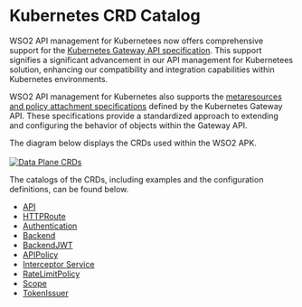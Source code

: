 # Kubernetes CRD Catalog

WSO2 API management for Kubernetees now offers comprehensive support for the <a href="https://gateway-api.sigs.k8s.io" target="_blank">Kubernetes Gateway API specification</a>. This support signifies a significant advancement in our API management for Kubernetees solution, enhancing our compatibility and integration capabilities within Kubernetes environments.

WSO2 API management for Kubernetes also supports the <a href="https://gateway-api.sigs.k8s.io/references/policy-attachment/#supported-resources" target="_blank">metaresources and policy attachment specifications</a> defined by the Kubernetes Gateway API. These specifications provide a standardized approach to extending and configuring the behavior of objects within the Gateway API.

The diagram below displays the CRDs used within the WSO2 APK.
<br></br>
[![Data Plane CRDs](../assets/img/catalogs/catalog.png)](../assets/img/catalogs/catalog.png)

The catalogs of the CRDs, including examples and the configuration definitions, can be found below.

- <a href="../../catalogs/crds/api_types" target="_blank">API</a>
- <a href="../../catalogs/samples/http-route" target="_blank">HTTPRoute</a>
- <a href="../../catalogs/crds/authentication_types" target="_blank">Authentication</a>
- <a href="../../catalogs/crds/backend_types" target="_blank">Backend</a>
- <a href="../../catalogs/crds/backendjwt_types" target="_blank">BackendJWT</a>
- <a href="../../catalogs/crds/apipolicy_types" target="_blank">APIPolicy</a>
- <a href="../../catalogs/crds/interceptorservice_types" target="_blank">Interceptor Service</a>
- <a href="../../catalogs/crds/ratelimitpolicy_types" target="_blank">RateLimitPolicy</a>
- <a href="../../catalogs/crds/scope_types" target="_blank">Scope</a>
- <a href="../../catalogs/crds/tokenIssuer_types" target="_blank">TokenIssuer</a>
